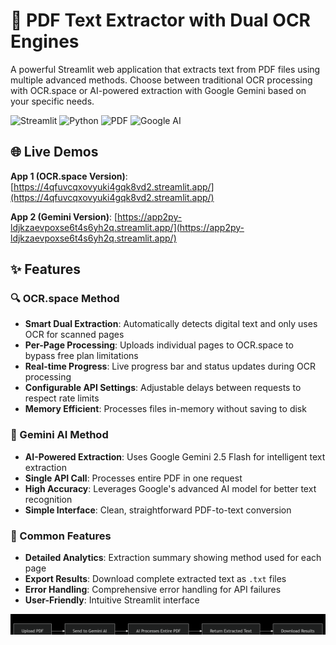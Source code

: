 # 📄 PDF Text Extractor with Dual OCR Engines

A powerful Streamlit web application that extracts text from PDF files using multiple advanced methods. Choose between traditional OCR processing with OCR.space or AI-powered extraction with Google Gemini based on your specific needs.

![Streamlit](https://img.shields.io/badge/Streamlit-FF4B4B?style=for-the-badge&logo=Streamlit&logoColor=white)
![Python](https://img.shields.io/badge/Python-3776AB?style=for-the-badge&logo=python&logoColor=white)
![PDF](https://img.shields.io/badge/PDF-FF6B6B?style=for-the-badge)
![Google AI](https://img.shields.io/badge/Google_AI-4285F4?style=for-the-badge&logo=google&logoColor=white)

## 🌐 Live Demos

**App 1 (OCR.space Version)**: [https://4qfuvcqxovyuki4gqk8vd2.streamlit.app/](https://4qfuvcqxovyuki4gqk8vd2.streamlit.app/)

**App 2 (Gemini Version)**: [https://app2py-ldjkzaevpoxse6t4s6yh2q.streamlit.app/](https://app2py-ldjkzaevpoxse6t4s6yh2q.streamlit.app/)

## ✨ Features

### 🔍 OCR.space Method
- **Smart Dual Extraction**: Automatically detects digital text and only uses OCR for scanned pages
- **Per-Page Processing**: Uploads individual pages to OCR.space to bypass free plan limitations
- **Real-time Progress**: Live progress bar and status updates during OCR processing
- **Configurable API Settings**: Adjustable delays between requests to respect rate limits
- **Memory Efficient**: Processes files in-memory without saving to disk

### 🤖 Gemini AI Method
- **AI-Powered Extraction**: Uses Google Gemini 2.5 Flash for intelligent text extraction
- **Single API Call**: Processes entire PDF in one request
- **High Accuracy**: Leverages Google's advanced AI model for better text recognition
- **Simple Interface**: Clean, straightforward PDF-to-text conversion

### 🎯 Common Features
- **Detailed Analytics**: Extraction summary showing method used for each page
- **Export Results**: Download complete extracted text as `.txt` files
- **Error Handling**: Comprehensive error handling for API failures
- **User-Friendly**: Intuitive Streamlit interface

![Gemini Process Diagram](pdf/deepseek_mermaid_20251013_571fa1.png)
